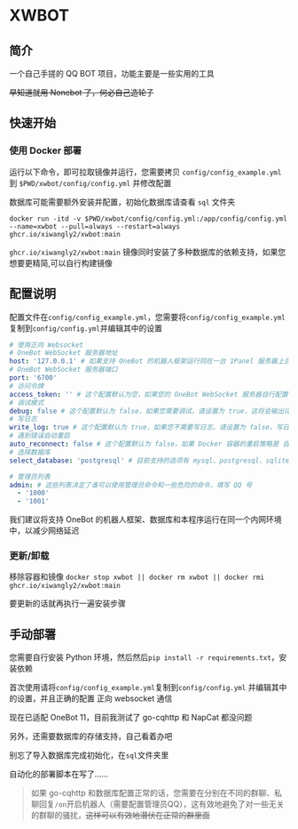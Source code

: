 # XWBOT

## 简介

一个自己手搓的 QQ BOT 项目，功能主要是一些实用的工具

~~早知道就用 Nonebot 了，何必自己造轮子~~

## 快速开始

### 使用 Docker 部署

运行以下命令，即可拉取镜像并运行，您需要拷贝 `config/config_example.yml` 到 `$PWD/xwbot/config/config.yml` 并修改配置

数据库可能需要额外安装并配置，初始化数据库请查看 `sql` 文件夹
```shell
docker run -itd -v $PWD/xwbot/config/config.yml:/app/config/config.yml --name=xwbot --pull=always --restart=always ghcr.io/xiwangly2/xwbot:main
```

`ghcr.io/xiwangly2/xwbot:main` 镜像同时安装了多种数据库的依赖支持，如果您想要更精简,可以自行构建镜像

## 配置说明
配置文件在`config/config_example.yml`，您需要将`config/config_example.yml`复制到`config/config.yml`并编辑其中的设置
```yaml
# 使用正向 Websocket
# OneBot WebSocket 服务器地址
host: '127.0.0.1' # 如果支持 OneBot 的机器人框架运行同在一台 1Panel 服务器上且均使用 Docker部署，可以使用 172.18.0.1
# OneBot WebSocket 服务器端口
port: '6700'
# 访问令牌
access_token: '' # 这个配置默认为空，如果您的 OneBot WebSocket 服务器自行配置了访问令牌，请填写
# 调试模式
debug: false # 这个配置默认为 false，如果您需要调试，请设置为 true，这将会输出详尽的日志信息
# 写日志
write_log: true # 这个配置默认为 true，如果您不需要写日志，请设置为 false，写日志会将所有对话记录写入到数据库中
# 遇到错误自动重启
auto_reconnect: false # 这个配置默认为 false，如果 Docker 容器的重启策略是 自动重启，建议保持设置为 false，这对于独立部署的程序且没有守护进程的情况下，可以保证程序不会因为错误而终止
# 选择数据库
select_database: 'postgresql' # 目前支持的选项有 mysql、postgresql、sqlite，mongo，您可以根据自己的需求选择

# 管理员列表
admin: # 这些列表决定了谁可以使用管理员命令和一些危险的命令，填写 QQ 号
  - '1000'
  - '1001'
```

我们建议将支持 OneBot 的机器人框架、数据库和本程序运行在同一个内网环境中，以减少网络延迟

### 更新/卸载

移除容器和镜像
`docker stop xwbot || docker rm xwbot || docker rmi ghcr.io/xiwangly2/xwbot:main`

要更新的话就再执行一遍安装步骤

## 手动部署

您需要自行安装 Python 环境，然后然后`pip install -r requirements.txt`，安装依赖


首次使用请将`config/config_example.yml`复制到`config/config.yml`
并编辑其中的设置，并且正确的配置 正向 websocket 通信

现在已适配 OneBot 11，目前我测试了 go-cqhttp 和 NapCat 都没问题

另外，还需要数据库的存储支持，自己看着办吧

别忘了导入数据库完成初始化，在`sql`文件夹里

自动化的部署脚本在写了……

> 如果 go-cqhttp 和数据库配置正常的话，您需要在分别在不同的群聊、私聊回复`/on`开启机器人（需要配置管理员QQ），这有效地避免了对一些无关的群聊的骚扰，~~这样可以有效地潜伏在正常的群里面~~